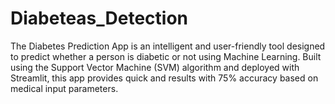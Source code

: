 # Diabeteas_Detection
The Diabetes Prediction App is an intelligent and user-friendly tool designed to predict whether a person is diabetic or not using Machine Learning. Built using the Support Vector Machine (SVM) algorithm and deployed with Streamlit, this app provides quick and  results with 75% accuracy based on medical input parameters.
